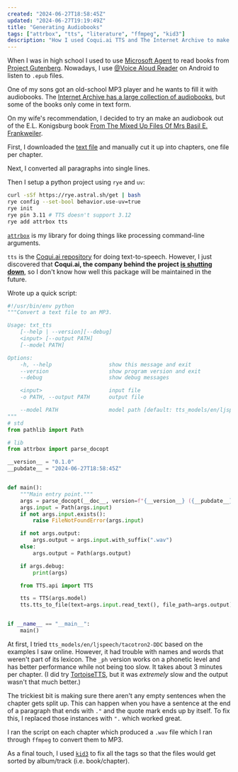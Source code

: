 ```yaml
---
created: "2024-06-27T18:58:45Z"
updated: "2024-06-27T19:19:49Z"
title: "Generating Audiobooks"
tags: ["attrbox", "tts", "literature", "ffmpeg", "kid3"]
description: "How I used Coqui.ai TTS and The Internet Archive to make audiobook MP3 files."
---
```


When I was in high school I used to use [Microsoft Agent](https://en.wikipedia.org/wiki/Microsoft_Agent) to read books from [Project Gutenberg](https://www.gutenberg.org/). Nowadays, I use [@Voice Aloud Reader](https://play.google.com/store/apps/details?id=com.hyperionics.avar&hl=en_US) on Android to listen to `.epub` files.

One of my sons got an old-school MP3 player and he wants to fill it with audiobooks. The [Internet Archive has a large collection of audiobooks](https://archive.org/details/audio_bookspoetry), but some of the books only come in text form.

On my wife's recommendation, I decided to try an make an audiobook out of the E.L. Konigsburg book [From The Mixed Up Files Of Mrs Basil E. Frankweiler](https://archive.org/details/FromTheMixedUpFilesOfMrsBasilEFrankweiler).

First, I downloaded the [text file](https://archive.org/stream/FromTheMixedUpFilesOfMrsBasilEFrankweiler/From_the_Mixed_up_Files_of_Mrs_Basil_E_Frankweiler_djvu.txt) and manually cut it up into chapters, one file per chapter.

Next, I converted all paragraphs into single lines.

Then I setup a python project using `rye` and `uv`:

```bash
curl -sSf https://rye.astral.sh/get | bash
rye config --set-bool behavior.use-uv=true
rye init
rye pin 3.11 # TTS doesn't support 3.12
rye add attrbox tts
```

[`attrbox`](https://github.com/metaist/attrbox) is my library for doing things like processing command-line arguments.

`tts` is the [Coqui.ai repository](https://github.com/coqui-ai/TTS) for doing text-to-speech. However, I just discovered that **Coqui.ai, the company behind the project [is shutting down](https://twitter.com/_josh_meyer_/status/1742522906041635166)**, so I don't know how well this package will be maintained in the future.

Wrote up a quick script:

```python
#!/usr/bin/env python
"""Convert a text file to an MP3.

Usage: txt_tts
    [--help | --version][--debug]
    <input> [--output PATH]
    [--model PATH]

Options:
    -h, --help                  show this message and exit
    --version                   show program version and exit
    --debug                     show debug messages

    <input>                     input file
    -o PATH, --output PATH      output file

    --model PATH                model path [default: tts_models/en/ljspeech/tacotron2-DDC_ph]
"""
# std
from pathlib import Path

# lib
from attrbox import parse_docopt

__version__ = "0.1.0"
__pubdate__ = "2024-06-27T18:58:45Z"


def main():
    """Main entry point."""
    args = parse_docopt(__doc__, version=f"{__version__} ({__pubdate__})")
    args.input = Path(args.input)
    if not args.input.exists():
        raise FileNotFoundError(args.input)

    if not args.output:
        args.output = args.input.with_suffix(".wav")
    else:
        args.output = Path(args.output)

    if args.debug:
        print(args)

    from TTS.api import TTS

    tts = TTS(args.model)
    tts.tts_to_file(text=args.input.read_text(), file_path=args.output)


if __name__ == "__main__":
    main()
```

At first, I tried `tts_models/en/ljspeech/tacotron2-DDC` based on the examples I saw online. However, it had trouble with names and words that weren't part of its lexicon. The `_ph` version works on a phonetic level and has better performance while not being too slow. It takes about 3 minutes per chapter. (I did try [TortoiseTTS](https://github.com/neonbjb/tortoise-tts), but it was _extremely_ slow and the output wasn't that much better.)

The trickiest bit is making sure there aren't any empty sentences when the chapter gets split up. This can happen when you have a sentence at the end of a paragraph that ends with `."` and the quote mark ends up by itself. To fix this, I replaced those instances with `".` which worked great.

I ran the script on each chapter which produced a `.wav` file which I ran through `ffmpeg` to convert them to MP3.

As a final touch, I used [`kid3`](https://kid3.kde.org/) to fix all the tags so that the files would get sorted by album/track (i.e. book/chapter).

